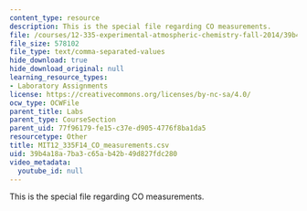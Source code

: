 ```yaml
---
content_type: resource
description: This is the special file regarding CO measurements.
file: /courses/12-335-experimental-atmospheric-chemistry-fall-2014/39b4a18a7ba3c65ab42b49d827fdc280_MIT12_335F14_CO_measurements.csv
file_size: 578102
file_type: text/comma-separated-values
hide_download: true
hide_download_original: null
learning_resource_types:
- Laboratory Assignments
license: https://creativecommons.org/licenses/by-nc-sa/4.0/
ocw_type: OCWFile
parent_title: Labs
parent_type: CourseSection
parent_uid: 77f96179-fe15-c37e-d905-4776f8ba1da5
resourcetype: Other
title: MIT12_335F14_CO_measurements.csv
uid: 39b4a18a-7ba3-c65a-b42b-49d827fdc280
video_metadata:
  youtube_id: null
---
```

This is the special file regarding CO measurements.